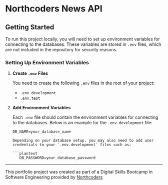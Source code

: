# Northcoders News API

## Getting Started

To run this project locally, you will need to set up environment variables for connecting to the databases. These variables are stored in `.env` files, which are not included in the repository for security reasons.

### Setting Up Environment Variables

1. **Create `.env` Files**

   You need to create the following `.env` files in the root of your project:

   - `.env.development`
   - `.env.test`

2. **Add Environment Variables**

   Each `.env` file should contain the environment variables for connecting to the databases. Below is an example for the `.env.development` file:

   ````plaintext
   DB_NAME=your_database_name

   Depending on your database setup, you may also need to add user credentials to your `.env.development` files such as:

   ```plantext
      DB_PASSWORD=your_database_password
   ````

---

This portfolio project was created as part of a Digital Skills Bootcamp in Software Engineering provided by [Northcoders](https://northcoders.com/)
